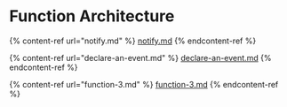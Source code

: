 # Function Architecture

{% content-ref url="notify.md" %}
[notify.md](notify.md)
{% endcontent-ref %}

{% content-ref url="declare-an-event.md" %}
[declare-an-event.md](declare-an-event.md)
{% endcontent-ref %}

{% content-ref url="function-3.md" %}
[function-3.md](function-3.md)
{% endcontent-ref %}










